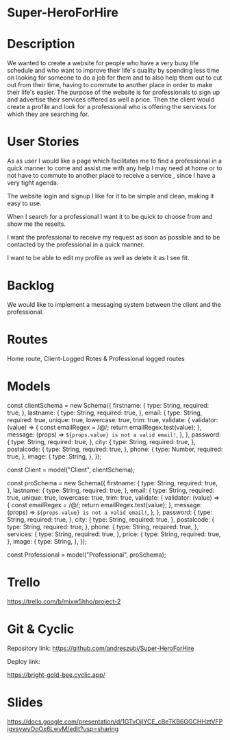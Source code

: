 # Super-HeroForHire

# Description
We wanted to create a website for people who have a very busy life schedule and who want to improve their life's quality by spending less time on looking for someone to do a job for them and to also help them out to cut out from their time, having to commute to another place in order to make their life's easier. The purpose of the website is for professionals to sign up and advertise their services offered as well a price. Then the client would create a profile and look for a professional who is offering the services for which they are searching for.
# User Stories

As as user I would like a page which facilitates me to find a professional in a quick manner to come and assist me with any help I may need at home or to not have to commute to another place to receive a service , since I have a very tight agenda.

The website login and signup I like for it to be simple and clean, making it easy to use.

When I search for a professional I want it to be quick to choose from and show me the reselts.

I want the professional to receive my request as soon as possible and to be contacted by the professional in a quick manner.

I want to be able to edit my profile as well as delete it as I see fit.

# Backlog
We would like to implement a messaging system between the client and the professional.
# Routes
Home route, Client-Logged Rotes & Professional logged routes
# Models
const clientSchema = new Schema({
  firstname: {
    type: String,
    required: true,
  },
  lastname: {
    type: String,
    required: true,
  },
  email: {
    type: String,
    required: true,
    unique: true,
    lowercase: true,
    trim: true,
    validate: {
      validator: (value) => {
        const emailRegex = /@/;
        return emailRegex.test(value);
      },
      message: (props) => `${props.value} is not a valid email!`,
    },
  },
  password: {
    type: String,
    required: true,
  },
  city: {
    type: String,
    required: true,
  },
  postalcode: {
    type: String,
    required: true,
  },
  phone: {
    type: Number,
    required: true,
  },
  image: {
    type: String,
  },
});

const Client = model("Client", clientSchema);


const proSchema = new Schema({
  firstname: {
    type: String,
    required: true,
  },
  lastname: {
    type: String,
    required: true,
  },
  email: {
    type: String,
    required: true,
    unique: true,
    lowercase: true,
    trim: true,
    validate: {
      validator: (value) => {
        const emailRegex = /@/;
        return emailRegex.test(value);
      },
      message: (props) => `${props.value} is not a valid email!`,
    },
  },
  password: {
    type: String,
    required: true,
  },
  city: {
    type: String,
    required: true,
  },
  postalcode: {
    type: String,
    required: true,
  },
  phone: {
    type: String,
    required: true,
  },
  services: {
    type: String,
    required: true,
  },
  price: {
    type: String,
    required: true,
  },
  image: {
    type: String,
  },
});

const Professional = model("Professional", proSchema);
# Trello
https://trello.com/b/mixw5hho/project-2



# Git & Cyclic
Repository link:
https://github.com/andreszubi/Super-HeroForHire


Deploy link:

https://bright-gold-bee.cyclic.app/

# Slides

https://docs.google.com/presentation/d/1GTvOjIYCE_cBeTKB6GGCHHztVFPigvsywyOoOx6LwyM/edit?usp=sharing